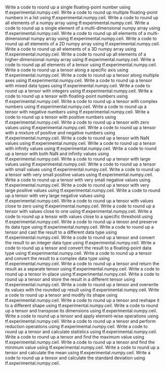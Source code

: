 Write a code to round up a single floating-point number using tf.experimental.numpy.ceil.
Write a code to round up multiple floating-point numbers in a list using tf.experimental.numpy.ceil.
Write a code to round up all elements of a numpy array using tf.experimental.numpy.ceil.
Write a code to round up a single element of a multi-dimensional numpy array using tf.experimental.numpy.ceil.
Write a code to round up all elements of a multi-dimensional numpy array using tf.experimental.numpy.ceil.
Write a code to round up all elements of a 2D numpy array using tf.experimental.numpy.ceil.
Write a code to round up all elements of a 3D numpy array using tf.experimental.numpy.ceil.
Write a code to round up all elements of a higher-dimensional numpy array using tf.experimental.numpy.ceil.
Write a code to round up all elements of a tensor using tf.experimental.numpy.ceil.
Write a code to round up a tensor along a specific axis using tf.experimental.numpy.ceil.
Write a code to round up a tensor along multiple axes using tf.experimental.numpy.ceil.
Write a code to round up a tensor with mixed data types using tf.experimental.numpy.ceil.
Write a code to round up a tensor with integers using tf.experimental.numpy.ceil.
Write a code to round up a tensor with floating-point numbers using tf.experimental.numpy.ceil.
Write a code to round up a tensor with complex numbers using tf.experimental.numpy.ceil.
Write a code to round up a tensor with negative numbers using tf.experimental.numpy.ceil.
Write a code to round up a tensor with positive numbers using tf.experimental.numpy.ceil.
Write a code to round up a tensor with zero values using tf.experimental.numpy.ceil.
Write a code to round up a tensor with a mixture of positive and negative numbers using tf.experimental.numpy.ceil.
Write a code to round up a tensor with NaN values using tf.experimental.numpy.ceil.
Write a code to round up a tensor with infinity values using tf.experimental.numpy.ceil.
Write a code to round up a tensor with both NaN and infinity values using tf.experimental.numpy.ceil.
Write a code to round up a tensor with large values using tf.experimental.numpy.ceil.
Write a code to round up a tensor with small values using tf.experimental.numpy.ceil.
Write a code to round up a tensor with very small positive values using tf.experimental.numpy.ceil.
Write a code to round up a tensor with very small negative values using tf.experimental.numpy.ceil.
Write a code to round up a tensor with very large positive values using tf.experimental.numpy.ceil.
Write a code to round up a tensor with very large negative values using tf.experimental.numpy.ceil.
Write a code to round up a tensor with values close to zero using tf.experimental.numpy.ceil.
Write a code to round up a tensor with values close to one using tf.experimental.numpy.ceil.
Write a code to round up a tensor with values close to a specific threshold using tf.experimental.numpy.ceil.
Write a code to round up a tensor and preserve its data type using tf.experimental.numpy.ceil.
Write a code to round up a tensor and cast the result to a different data type using tf.experimental.numpy.ceil.
Write a code to round up a tensor and convert the result to an integer data type using tf.experimental.numpy.ceil.
Write a code to round up a tensor and convert the result to a floating-point data type using tf.experimental.numpy.ceil.
Write a code to round up a tensor and convert the result to a complex data type using tf.experimental.numpy.ceil.
Write a code to round up a tensor and return the result as a separate tensor using tf.experimental.numpy.ceil.
Write a code to round up a tensor in-place using tf.experimental.numpy.ceil.
Write a code to round up a tensor and store the result in a different tensor using tf.experimental.numpy.ceil.
Write a code to round up a tensor and overwrite its values with the rounded up result using tf.experimental.numpy.ceil.
Write a code to round up a tensor and modify its shape using tf.experimental.numpy.ceil.
Write a code to round up a tensor and reshape it to a different shape using tf.experimental.numpy.ceil.
Write a code to round up a tensor and transpose its dimensions using tf.experimental.numpy.ceil.
Write a code to round up a tensor and apply element-wise operations using tf.experimental.numpy.ceil.
Write a code to round up a tensor and perform reduction operations using tf.experimental.numpy.ceil.
Write a code to round up a tensor and calculate statistics using tf.experimental.numpy.ceil.
Write a code to round up a tensor and find the maximum value using tf.experimental.numpy.ceil.
Write a code to round up a tensor and find the minimum value using tf.experimental.numpy.ceil.
Write a code to round up a tensor and calculate the mean using tf.experimental.numpy.ceil.
Write a code to round up a tensor and calculate the standard deviation using tf.experimental.numpy.ceil.